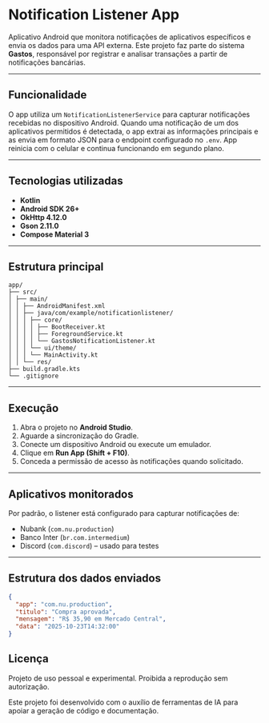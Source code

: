 # Notification Listener App

Aplicativo Android que monitora notificações de aplicativos específicos e envia os dados para uma API externa.
Este projeto faz parte do sistema **Gastos**, responsável por registrar e analisar transações a partir de notificações bancárias.

---

## Funcionalidade

O app utiliza um `NotificationListenerService` para capturar notificações recebidas no dispositivo Android.
Quando uma notificação de um dos aplicativos permitidos é detectada, o app extrai as informações principais e as envia em formato JSON para o endpoint configurado no `.env`.
App reinicia com o celular e continua funcionando em segundo plano.

---

## Tecnologias utilizadas

- **Kotlin**
- **Android SDK 26+**
- **OkHttp 4.12.0**
- **Gson 2.11.0**
- **Compose Material 3**

---

## Estrutura principal
```
app/
├── src/
│ ├── main/
│ │ ├── AndroidManifest.xml
│ │ ├── java/com/example/notificationlistener/
│ │ │ ├── core/
│ │ │ │ ├── BootReceiver.kt
│ │ │ │ ├── ForegroundService.kt
│ │ │ │ └── GastosNotificationListener.kt
│ │ │ └── ui/theme/
│ │ │ └── MainActivity.kt
│ │ └── res/
├── build.gradle.kts
└── .gitignore
```
---

## Execução

1. Abra o projeto no **Android Studio**.
2. Aguarde a sincronização do Gradle.
3. Conecte um dispositivo Android ou execute um emulador.
4. Clique em **Run App (Shift + F10)**.
5. Conceda a permissão de acesso às notificações quando solicitado.

---

## Aplicativos monitorados

Por padrão, o listener está configurado para capturar notificações de:

- Nubank (`com.nu.production`)
- Banco Inter (`br.com.intermedium`)
- Discord (`com.discord`) – usado para testes

---

## Estrutura dos dados enviados

```json
{
  "app": "com.nu.production",
  "titulo": "Compra aprovada",
  "mensagem": "R$ 35,90 em Mercado Central",
  "data": "2025-10-23T14:32:00"
}
```

## Licença

Projeto de uso pessoal e experimental.
Proibida a reprodução sem autorização.



Este projeto foi desenvolvido com o auxílio de ferramentas de IA para apoiar a geração de código e documentação.
